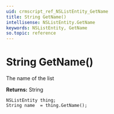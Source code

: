 ```yaml
---
uid: crmscript_ref_NSListEntity_GetName
title: String GetName()
intellisense: NSListEntity.GetName
keywords: NSListEntity, GetName
so.topic: reference
---
```


# String GetName()

The name of the list

**Returns:** String

```crmscript
NSListEntity thing;
String name  = thing.GetName();
```

